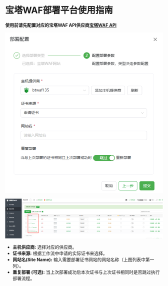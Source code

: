 # 宝塔WAF部署平台使用指南

**使用前请先配置对应的宝塔WAF API供应商[宝塔WAF API](/guide/help/provider/btwaf)**

![alt text](../../../public/images/guide/help/deploy/btwaf/image.png)


![alt text](../../../public/images/guide/help/deploy/btwaf/image-1.png)

*   **主机供应商:** 选择对应的供应商。
*   **证书来源:** 根据工作流中申请的实际证书来选择。
*   **网站名(Site Name):** 输入需要部署证书网站的网站名称（上图列表中第一列）。
*   **重复部署 (可选):** 当上次部署成功后本次证书与上次证书相同时是否跳过执行部署流程。
